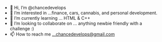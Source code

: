 - 👋 Hi, I’m @chancedevelops
- 👀 I’m interested in ...finance, cars, cannabis, and personal development.
- 🌱 I’m currently learning ... HTML & C++
- 💞️ I’m looking to collaborate on ... anything newbie friendly with a challenge :)
- 📫 How to reach me ...chancedevelops@gmail.com

<!---
chancedevelops/chancedevelops is a ✨ special ✨ repository because its `README.md` (this file) appears on your GitHub profile.
You can click the Preview link to take a look at your changes.
--->
